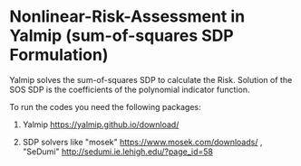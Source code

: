 # Nonlinear-Risk-Assessment in Yalmip (sum-of-squares SDP Formulation)

Yalmip solves the sum-of-squares SDP to calculate the Risk. 
Solution of the SOS SDP is the coefficients of the polynomial indicator function.

To run the codes you need the following packages:


1) Yalmip https://yalmip.github.io/download/

2) SDP solvers like "mosek" https://www.mosek.com/downloads/ , "SeDumi" http://sedumi.ie.lehigh.edu/?page_id=58
